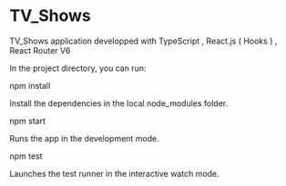 # TV_Shows

TV_Shows application developped with TypeScript , React.js ( Hooks ) , React Router V6 

In the project directory, you can run:

npm install

Install the dependencies in the local node_modules folder.


npm start   

Runs the app in the development mode.


npm test

Launches the test runner in the interactive watch mode.



